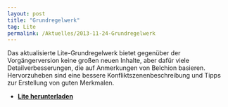 ```yaml
---
layout: post
title: "Grundregelwerk"
tag: Lite
permalink: /Aktuelles/2013-11-24-Grundregelwerk
---
```



Das aktualisierte Lite-Grundregelwerk bietet gegenüber der Vorgängerversion keine großen neuen Inhalte, aber dafür viele Detailverbesserungen, die auf Anmerkungen von Belchion basieren. Hervorzuheben sind eine bessere Konfliktszenenbeschreibung und Tipps zur Erstellung von guten Merkmalen.

- **[Lite herunterladen](https://lite.jcgames.de/Publikationen/)**



